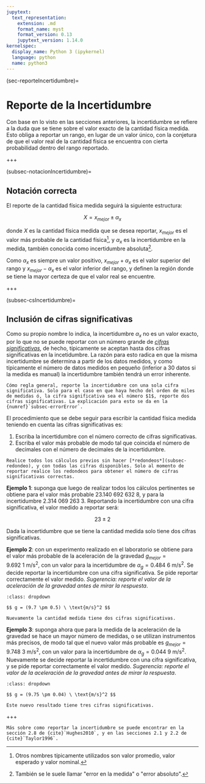 ```yaml
---
jupytext:
  text_representation:
    extension: .md
    format_name: myst
    format_version: 0.13
    jupytext_version: 1.14.0
kernelspec:
  display_name: Python 3 (ipykernel)
  language: python
  name: python3
---
```


(sec-reporteIncertidumbre)=

# Reporte de la Incertidumbre

Con base en lo visto en las secciones anteriores, la incertidumbre se refiere a la duda que se tiene sobre el valor exacto de la cantidad física medida. Esto obliga a reportar un rango, en lugar de un valor único, con la conjetura de que el valor real de la cantidad física se encuentra con cierta probabilidad dentro del rango reportado.

+++

(subsec-notacionIncertidumbre)=
## Notación correcta

El reporte de la cantidad física medida seguirá la siguiente estructura:

$$ X = x_{mejor} \pm \alpha_x$$

donde $X$ es la cantidad física medida que se desea reportar, $x_{mejor}$ es el valor más probable de la cantidad física[^nombres], y $\alpha_x$ es la incertidumbre en la medida, también conocida como incertidumbre absoluta[^error].

Como $\alpha_x$ es siempre un valor positivo, $x_{mejor} + \alpha_x$ es el valor superior del rango y $x_{mejor} - \alpha_x$ es el valor inferior del rango, y definen la región donde se tiene la mayor certeza de que el valor real se encuentre.

[^nombres]: Otros nombres típicamente utilizados son valor promedio, valor esperado y valor nominal.

[^error]: También se le suele llamar "error en la medida" o "error absoluto".

+++

(subsec-csIncertidumbre)=
## Inclusión de cifras significativas

Como su propio nombre lo indica, la incertidumbre $\alpha_x$ no es un valor exacto, por lo que no se puede reportar con un número grande de [*cifras significativas*](subsec-cifras), de hecho, típicamente se aceptan hasta dos cifras significativas en la incetidumbre. La razón para esto radica en que la misma incertidumbre se determina a partir de los datos medidos, y como típicamente el número de datos medidos en pequeño (inferior a 30 datos si la medida es manual) la incertidumbre también tendrá un error inherente.

```{tip}
Cómo regla general, reporte la incertidumbre con una sola cifra significativa. Solo para el caso en que haya hecho del orden de miles de medidas ó, la cifra significativa sea el número $1$, reporte dos cifras significativas. La explicación para esto se da en la {numref}`subsec-errorError`.
```

El procedimiento que se debe seguir para escribir la cantidad física medida teniendo en cuenta las cifras significativas es:
1. Escriba la incertidumbre con el número correcto de cifras significativas.
2. Escriba el valor más probable de modo tal que coincida el número de decimales con el número de decimales de la incertidumbre.

```{warning}
Realice todos los cálculos previos sin hacer [*redondeos*](subsec-redondeo), y con todas las cifras disponibles. Solo al momento de reportar realice los redondeos para obtener el número de cifras significativas correctas.
```

**Ejemplo 1**: suponga que luego de realizar todos los cálculos pertinentes se obtiene para el valor más probable $23.140 \ 692 \ 632 \ 8$, y para la incertidumbre $2.314 \ 069\ 263 \ 3$. Reportando la incertidumbre con una cifra significativa, el valor medido a reportar será:

$$23 \pm 2$$

Dada la incertidumbre que se tiene la cantidad medida solo tiene dos cifras significativas.

**Ejemplo 2**: con un experimento realizado en el laboratorio se obtiene para el valor más probable de la aceleración de la gravedad $g_{mejor} = 9.692 \ 1 \ \text{m/s}^2$, con un valor para la incertidumbre de $\alpha_g = 0.484 \ 6 \ \text{m/s}^2$. Se decide reportar la incertidumbre con una cifra significativa. Se pide reportar correctamente el valor medido. *Sugerencia: reporte el valor de la aceleración de la gravedad antes de mirar la respuesta*.

```{admonition} Despliegue para ver la respuesta.
:class: dropdown

$$ g = (9.7 \pm 0.5) \ \text{m/s}^2 $$

Nuevamente la cantidad medida tiene dos cifras significativas.
```

**Ejemplo 3**: suponga ahora que para la medida de la aceleración de la gravedad se hace un mayor número de medidas, o se utilizan instrumentos más precisos, de modo tal que el nuevo valor más probable es $g_{mejor} = 9.748 \ 3 \ \text{m/s}^2$, con un valor para la incertidumbre de $\alpha_g = 0.044 \ 9 \ \text{m/s}^2$. Nuevamente se decide reportar la incertidumbre con una cifra significativa, y se pide reportar correctamente el valor medido. *Sugerencia: reporte el valor de la aceleración de la gravedad antes de mirar la respuesta*.

```{admonition} Despliegue para ver la respuesta.
:class: dropdown

$$ g = (9.75 \pm 0.04) \ \text{m/s}^2 $$

Este nuevo resultado tiene tres cifras significativas.
```

+++

```{seealso}
Más sobre como reportar la incertidumbre se puede encontrar en la sección 2.8 de {cite}`Hughes2010`, y en las secciones 2.1 y 2.2 de {cite}`Taylor1996`.
```

